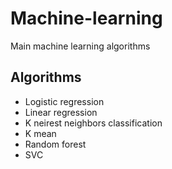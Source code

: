 # Machine-learning
Main machine learning algorithms

<h2>Algorithms</h2>
<ul>
  <li>Logistic regression</li>
  <li>Linear regression</li>
  <li>K neirest neighbors classification</li>
  <li>K mean</li>
  <li>Random forest</li>
  <li>SVC</li>
</ul>
